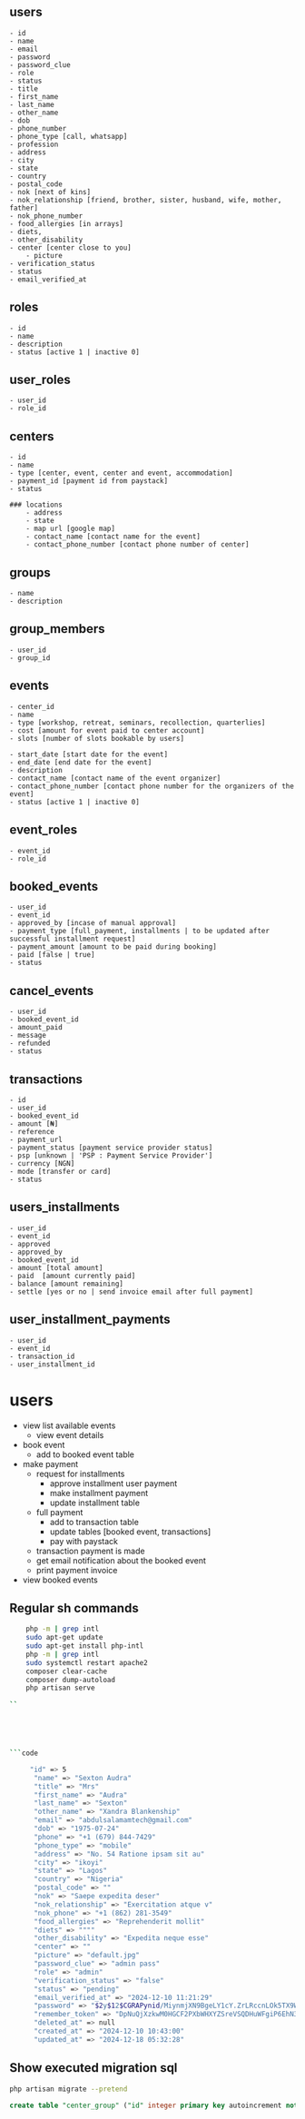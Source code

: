 ## users

    - id
    - name
    - email
    - password
    - password_clue
    - role
    - status
    - title
    - first_name
    - last_name
    - other_name
    - dob
    - phone_number
    - phone_type [call, whatsapp]
    - profession
    - address
    - city
    - state
    - country 
    - postal_code
    - nok [next of kins]
    - nok_relationship [friend, brother, sister, husband, wife, mother, father]
    - nok_phone_number
    - food_allergies [in arrays]
    - diets,
    - other_disability
    - center [center close to you]
        - picture
    - verification_status
    - status
    - email_verified_at

## roles

    - id
    - name
    - description
    - status [active 1 | inactive 0]


## user_roles

    - user_id
    - role_id

## centers

    - id
    - name
    - type [center, event, center and event, accommodation]
    - payment_id [payment id from paystack]
    - status

    ### locations
        - address
        - state
        - map url [google map]
        - contact_name [contact name for the event]
        - contact_phone_number [contact phone number of center]

## groups

    - name
    - description

## group_members

    - user_id
    - group_id

## events

    - center_id
    - name
    - type [workshop, retreat, seminars, recollection, quarterlies]
    - cost [amount for event paid to center account]
    - slots [number of slots bookable by users]

    - start_date [start date for the event]
    - end_date [end date for the event]
    - description
    - contact_name [contact name of the event organizer]
    - contact_phone_number [contact phone number for the organizers of the event]
    - status [active 1 | inactive 0]

## event_roles

    - event_id
    - role_id

## booked_events

    - user_id
    - event_id
    - approved_by [incase of manual approval]
    - payment_type [full_payment, installments | to be updated after successful installment request]
    - payment_amount [amount to be paid during booking]
    - paid [false | true]
    - status


## cancel_events

    - user_id
    - booked_event_id
    - amount_paid
    - message
    - refunded
    - status


## transactions

    - id
    - user_id
    - booked_event_id
    - amount [₦]
    - reference
    - payment_url
    - payment_status [payment service provider status]
    - psp [unknown | 'PSP : Payment Service Provider']
    - currency [NGN]
    - mode [transfer or card]
    - status

## users_installments

    - user_id
    - event_id
    - approved
    - approved_by
    - booked_event_id
    - amount [total amount]
    - paid  [amount currently paid]
    - balance [amount remaining]
    - settle [yes or no | send invoice email after full payment]


## user_installment_payments
    - user_id
    - event_id
    - transaction_id
    - user_installment_id

# users

-   view list available events
    -   view event details
-   book event
    -   add to booked event table
-   make payment
    -   request for installments
        -   approve installment user payment
        -   make installment payment
        -   update installment table
    -   full payment
        -   add to transaction table
        -   update tables [booked event, transactions]
        -   pay with paystack
    -   transaction payment is made
    -   get email notification about the booked event
    -   print payment invoice
-   view booked events





## Regular sh commands
```bash
    php -m | grep intl
    sudo apt-get update
    sudo apt-get install php-intl
    php -m | grep intl
    sudo systemctl restart apache2
    composer clear-cache
    composer dump-autoload
    php artisan serve
    
``





```code

     "id" => 5
      "name" => "Sexton Audra"
      "title" => "Mrs"
      "first_name" => "Audra"
      "last_name" => "Sexton"
      "other_name" => "Xandra Blankenship"
      "email" => "abdulsalamamtech@gmail.com"
      "dob" => "1975-07-24"
      "phone" => "+1 (679) 844-7429"
      "phone_type" => "mobile"
      "address" => "No. 54 Ratione ipsam sit au"
      "city" => "ikoyi"
      "state" => "Lagos"
      "country" => "Nigeria"
      "postal_code" => ""
      "nok" => "Saepe expedita deser"
      "nok_relationship" => "Exercitation atque v"
      "nok_phone" => "+1 (862) 281-3549"
      "food_allergies" => "Reprehenderit mollit"
      "diets" => """"
      "other_disability" => "Expedita neque esse"
      "center" => ""
      "picture" => "default.jpg"
      "password_clue" => "admin pass"
      "role" => "admin"
      "verification_status" => "false"
      "status" => "pending"
      "email_verified_at" => "2024-12-10 11:21:29"
      "password" => "$2y$12$CGRAPynid/MiynmjXN9BgeLY1cY.ZrLRccnLOk5TX9WuNu53uCNO2"
      "remember_token" => "DpNuQjXzkwM0HGCF2PXbWHXYZSreVSQDHuWFgiP6EhN3m86fHYK1ELC9ERBs"
      "deleted_at" => null
      "created_at" => "2024-12-10 10:43:00"
      "updated_at" => "2024-12-18 05:32:28"

```



## Show executed migration sql
```sh
php artisan migrate --pretend
```
```sql
create table "center_group" ("id" integer primary key autoincrement not null, "center_id" integer not null, "group_id" integer not null, "created_at" datetime, "updated_at" datetime, foreign key("center_id") references "centers"("id") on delete cascade, foreign key("group_id") references "groups"("id") on delete cascade) 
```
